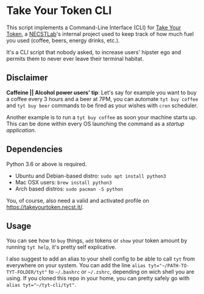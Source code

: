 # Take Your Token CLI
This script implements a Command-Line Interface (CLI) for [Take Your Token](https://takeyourtoken.necst.it/), a [NECSTLab](https://necst.it/)'s internal project used to keep track of how much fuel you used (coffee, beers, energy drinks, etc.).

It's a CLI script that nobody asked, to increase users' hipster ego and permits them to never ever leave their terminal habitat.

## Disclaimer
**Caffeine || Alcohol power users' tip**: Let's say for example you want to buy a coffee every 3 hours and a beer at 7PM, you can automate `tyt buy coffee` and `tyt buy beer` commands to be fired as your wishes with `cron` scheduler.

Another example is to run a `tyt buy coffee` as soon your machine starts up. This can be done within every OS launching the command as a *startup application*.

## Dependencies
Python 3.6 or above is required.
- Ubuntu and Debian-based distro: `sudo apt install python3`
- Mac OSX users: `brew install python3`
- Arch based distros: `sudo pacman -S python`

You, of course, also need a valid and activated profile on <https://takeyourtoken.necst.it/>.
 
## Usage
You can see how to `buy` things, `add` tokens or `show` your token amount by running `tyt help`, it's pretty self explicative.

I also suggest to add an alias to your shell config to be able to call `tyt` from everywhere on your system.
You can add the line `alias tyt="~/PATH-TO-TYT-FOLDER/tyt"` to `~/.bashrc` or `~/.zshrc`, depending on wich shell you are using.
If you cloned this repo in your home, you can pretty safely go with `alias tyt="~/tyt-cli/tyt"`.
